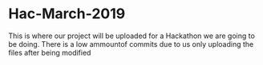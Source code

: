 # Hac-March-2019
This is where our project will be uploaded for a Hackathon we are going to be doing. 
There is a low ammountof commits due to us only uploading the files after being modified
